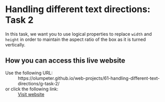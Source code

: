 # Handling different text directions: Task 2

In this task, we want you to use logical properties to replace <code>width</code> and <code>height</code> in order to maintain the aspect ratio of the box as it is turned vertically.

## How you can access this live website

<dl>
  Use the following URL:
  <dd>
    https://olumpeter.github.io/web-projects/61-handling-different-text-directions/g-task-2/
  </dd>
  or click the following link:
  <dd>
    <a href="https://olumpeter.github.io/web-projects/61-handling-different-text-directions/g-task-2/">Visit website</a>
  </dd>
</dl>
